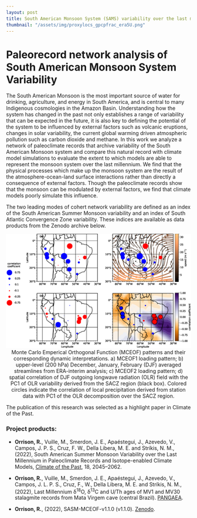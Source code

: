 ```yaml
---
layout: post
title: South American Monsoon System (SAMS) variability over the last millennium
thumbnail: "/assets/img/proxylocs_gpcpfrac_era5U.png"
---
```


# Paleorecord network analysis of South American Monsoon System Variability

The South American Monsoon is the most important source of water for drinking, agriculture, and energy in South America, and is central to many Indigenous cosmologies in the Amazon Basin. Understanding how the system has changed in the past not only establishes a range of variability that can be expected in the future, it is also key to defining the potential of the system to be influenced by external factors such as volcanic eruptions, changes in solar variability, the current global warming driven atmospheric pollution such as carbon dioxide and methane. In this work we analyze a network of paleoclimate records that archive variability of the South American Monsoon system and compare this natural record with climate model simulations to evaluate the extent to which models are able to represent the monsoon system over the last millennium. We find that the physical processes which make up the monsoon system are the result of the atmosphere-ocean-land surface interactions rather than directly a consequence of external factors. Though the paleoclimate records show that the monsoon can be modulated by external factors, we find that climate models poorly simulate this influence.

The two leading modes of cohert network variability are defined as an index of the South American Summer Monsoon variability and an index of South Atlantic Convergence Zone variability. These indices are available as data products from the Zenodo archive below.

<div align="center">
  <img src='/assets/img/mceofint_1_2_Sept21.eps' width='600'>
   <figcaption>Monte Carlo Emperical Orthogonal Function (MCEOF) patterns and their corresponding dynamic interpretations. a) MCEOF1 loading pattern; b) upper-level (200 hPa) December, January, February (DJF) averaged streamlines from ERA-interim analysis; c) MCEOF2 loading pattern; d) spatial correlation of DJF outgoing longwave radiation (OLR) field with the PC1 of OLR variability derived from the SACZ region (black box). Colored circles indicate the correlation of local precipitation derived from station data with PC1 of the OLR decomposition over the SACZ region.</figcaption>
</div>

The publication of this research was selected as a highlight paper in Climate of the Past.
### Project products:
- **Orrison, R.**, Vuille, M., Smerdon, J. E., Apaéstegui, J., Azevedo, V., Campos, J. P. S., Cruz, F. W., Della Libera, M. E. and Strı́kis, N. M., (2022), South American Summer Monsoon Variability over the Last Millennium in Paleoclimate Records and Isotope-enabled Climate Models, <a href="https://cp.copernicus.org/articles/18/2045/2022/" target="_blank">Climate of the Past</a>, 18, 2045–2062.

- **Orrison, R.**, Vuille, M., Smerdon, J. E., Apaéstegui, J., Azevedo, V., Campos, J. L. P. S., Cruz, F., W., Della Libera, M. E. and Strı́kis, N. M., (2022), Last Millennium &delta;<sup>18</sup>O, &delta;<sup>13</sup>C and U/Th ages of MV1 and MV30 stalagmite records from Mata Virgem cave (central Brazil). <a href="https://doi.pangaea.de/10.1594/PANGAEA.948181" target="_blank">PANGAEA</a>.

- **Orrison, R.**, (2022), SASM-MCEOF-v1.1.0 (v1.1.0). <a href="https://doi.org/10.5281/zenodo.6949234" target="_blank">Zenodo</a>.
